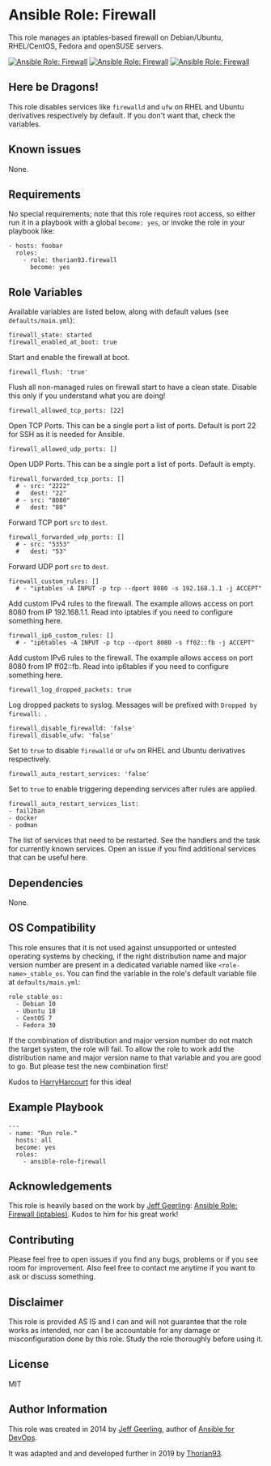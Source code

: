 # Ansible Role: Firewall

This role manages an iptables-based firewall on Debian/Ubuntu, RHEL/CentOS, Fedora and openSUSE servers.

[![Ansible Role: Firewall](https://img.shields.io/ansible/role/55134?style=flat-square)](https://galaxy.ansible.com/thorian93/firewall)
[![Ansible Role: Firewall](https://img.shields.io/ansible/quality/55134?style=flat-square)](https://galaxy.ansible.com/thorian93/firewall)
[![Ansible Role: Firewall](https://img.shields.io/ansible/role/d/55134?style=flat-square)](https://galaxy.ansible.com/thorian93/firewall)

## Here be Dragons!

This role disables services like `firewalld` and `ufw` on RHEL and Ubuntu derivatives respectively by default. If you don't want that, check the variables.

## Known issues

None.

## Requirements

No special requirements; note that this role requires root access, so either run it in a playbook with a global `become: yes`, or invoke the role in your playbook like:

    - hosts: foobar
      roles:
        - role: thorian93.firewall
          become: yes

## Role Variables

Available variables are listed below, along with default values (see `defaults/main.yml`):

    firewall_state: started
    firewall_enabled_at_boot: true

Start and enable the firewall at boot.

    firewall_flush: 'true'

Flush all non-managed rules on firewall start to have a clean state. Disable this only if you understand what you are doing!

    firewall_allowed_tcp_ports: [22]

Open TCP Ports. This can be a single port a list of ports. Default is port 22 for SSH as it is needed for Ansible.

    firewall_allowed_udp_ports: []

Open UDP Ports. This can be a single port a list of ports. Default is empty.

    firewall_forwarded_tcp_ports: []
      # - src: "2222"
      #   dest: "22"
      # - src: "8080"
      #   dest: "80"

Forward TCP port `src` to `dest`.

    firewall_forwarded_udp_ports: []
      # - src: "5353"
      #   dest: "53"

Forward UDP port `src` to `dest`.

    firewall_custom_rules: []
      # - "iptables -A INPUT -p tcp --dport 8080 -s 192.168.1.1 -j ACCEPT"

Add custom IPv4 rules to the firewall. The example allows access on port 8080 from IP 192.168.1.1. Read into iptables if you need to configure something here.

    firewall_ip6_custom_rules: []
      # - "ip6tables -A INPUT -p tcp --dport 8080 -s ff02::fb -j ACCEPT"

Add custom IPv6 rules to the firewall. The example allows access on port 8080 from IP ff02::fb. Read into ip6tables if you need to configure something here.

    firewall_log_dropped_packets: true

Log dropped packets to syslog. Messages will be prefixed with `Dropped by firewall: `.

    firewall_disable_firewalld: 'false'
    firewall_disable_ufw: 'false'

Set to `true` to disable `firewalld` or `ufw` on RHEL and Ubuntu derivatives respectively.

    firewall_auto_restart_services: 'false'

Set to `true` to enable triggering depending services after rules are applied.

    firewall_auto_restart_services_list:
    - fail2ban
    - docker
    - podman

The list of services that need to be restarted. See the handlers and the task for currently known services. Open an issue if you find additional services that can be useful here.

## Dependencies

None.

## OS Compatibility

This role ensures that it is not used against unsupported or untested operating systems by checking, if the right distribution name and major version number are present in a dedicated variable named like `<role-name>_stable_os`. You can find the variable in the role's default variable file at `defaults/main.yml`:

    role_stable_os:
      - Debian 10
      - Ubuntu 18
      - CentOS 7
      - Fedora 30

If the combination of distribution and major version number do not match the target system, the role will fail. To allow the role to work add the distribution name and major version name to that variable and you are good to go. But please test the new combination first!

Kudos to [HarryHarcourt](https://github.com/HarryHarcourt) for this idea!

## Example Playbook

    ---
    - name: "Run role."
      hosts: all
      become: yes
      roles:
        - ansible-role-firewall

## Acknowledgements

This role is heavily based on the work by [Jeff Geerling](https://www.jeffgeerling.com/): [Ansible Role: Firewall (iptables)](https://github.com/geerlingguy/ansible-role-firewall). Kudos to him for his great work!

## Contributing

Please feel free to open issues if you find any bugs, problems or if you see room for improvement. Also feel free to contact me anytime if you want to ask or discuss something.

## Disclaimer

This role is provided AS IS and I can and will not guarantee that the role works as intended, nor can I be accountable for any damage or misconfiguration done by this role. Study the role thoroughly before using it.

## License

MIT

## Author Information

This role was created in 2014 by [Jeff Geerling](https://www.jeffgeerling.com/), author of [Ansible for DevOps](https://www.ansiblefordevops.com/).

It was adapted and and developed further in 2019 by [Thorian93](http://thorian93.de/).
